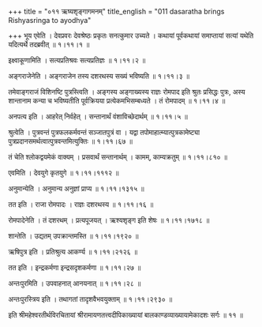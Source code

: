 +++
title = "०११ ऋष्यशृङ्गागमनम्"
title_english = "011 dasaratha brings Rishyasringa to ayodhya"

+++
भूय एवेति । देवप्रवरः देवश्रेष्ठः प्रकृतः सनत्कुमार उच्यते । कथायां पूर्वकथायां समाप्तायां सत्यां यथेति यदित्यर्थे तदब्रवीत्  ॥  १।११।१ ॥   

  

इक्ष्वाकूणामिति । सत्यप्रतिश्रवः सत्यप्रतिज्ञः  ॥  १।११।२ ॥   

  

अङ्गराजेनेति । अङ्गराजेन तस्य दशरथस्य सख्यं भविष्यति  ॥  १।११।३ ॥   

  

तमेवाङ्गराजं विशिनष्टि पुत्रस्त्विति । अङ्गस्य अङ्गाख्यस्य राज्ञः रोमपाद इति श्रुतः प्रसिद्धः पुत्रः, अस्य शान्तानाम कन्या च भविष्यतीति पूर्वक्रियया प्रत्येकमभिसम्बध्यते । तं रोमपादम्  ॥  १।११।४ ॥   

  

अनपत्य इति । आहरेत् निर्वहेत् । सन्तानार्थं वंशाविच्छेदार्थम्  ॥  १।११।५ ॥   

  

श्रुत्वेति । पुत्रवन्तं पुत्रफलकर्मवन्तं सञ्जातपुत्रं वा । यद्वा तपोमाहात्म्यात्पुत्रकामेष्ट्या पुत्रप्रदानसमर्थत्वात्पुत्रवन्तमित्युक्तिः  ॥  १।११।६७ ॥   

  

तं चेति श्लोकद्वयमेकं वाक्यम् । प्रसवार्थं सन्तानार्थम् । कामम्, काम्यक्रतुम्  ॥  १।११।८१० ॥   

  

एवमिति । देवयुगे कृतयुगे  ॥  १।११।१११२ ॥   

  

अनुमान्येति । अनुमान्य अनुज्ञां प्राप्य  ॥  १।११।१३१५ ॥   

  

तत इति । राजा रोमपादः । राज्ञः दशरथस्य  ॥  १।११।१६ ॥   

  

रोमपादेनेति । तं दशरथम् । प्रत्यपूजयत् । ऋश्यशृङ्ग इति शेषः  ॥  १।११।१७१८ ॥   

  

शान्तेति । उद्यतम् उपक्रान्तमस्ति  ॥  १।११।१९२० ॥   

  

ऋषिपुत्र इति । प्रतिश्रुत्य आकर्ण्य  ॥  १।११।२१२६ ॥   

  

तत इति । इन्द्रकर्मणा इन्द्रसदृशकर्मणा  ॥  १।११।२७ ॥   

  

अन्तःपुरमिति । उपवाहनात् आनयनात्  ॥  १।११।२८ ॥   

  

अन्तःपुरस्त्रिय इति । तथागतां तादृशवैभवयुक्ताम्  ॥  १।११।२९३० ॥   

  

इति श्रीमहेश्वरतीर्थविरचितायां श्रीरामायणतत्त्वदीपिकाख्यायां बालकाण्डव्याख्यायामेकादशः सर्गः  ॥  ११  ॥   

  

  

